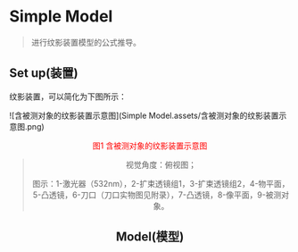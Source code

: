 # Simple Model

> 进行纹影装置模型的公式推导。

## Set up(装置)

纹影装置，可以简化为下图所示：

![含被测对象的纹影装置示意图](Simple Model.assets/含被测对象的纹影装置示意图.png)

<center><font color="red">图1 含被测对象的纹影装置示意图</font><cebnter>

> 视觉角度：俯视图；
>
> 图示：1-激光器（532nm），2-扩束透镜组1，3-扩束透镜组2，4-物平面，5-凸透镜，6-刀口（刀口实物图见附录），7-凸透镜，8-像平面，9-被测对象。





## Model(模型)

















